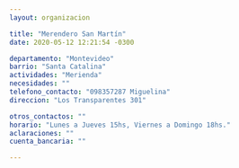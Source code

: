 ```yaml
---
layout: organizacion

title: "Merendero San Martín"
date: 2020-05-12 12:21:54 -0300

departamento: "Montevideo"
barrio: "Santa Catalina"
actividades: "Merienda"
necesidades: ""
telefono_contacto: "098357287 Miguelina"
direccion: "Los Transparentes 301"

otros_contactos: ""
horario: "Lunes a Jueves 15hs, Viernes a Domingo 18hs."
aclaraciones: ""
cuenta_bancaria: ""

---
```

